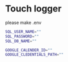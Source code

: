 # Touch logger

please make .env
```bash
SQL_USER_NAME=""
SQL_PASSWORD=""
SQL_DB_NAME=""

GOOGLE_CALENDER_ID=""
GOOGLE_CLEDENTIALS_PATH=""
```
